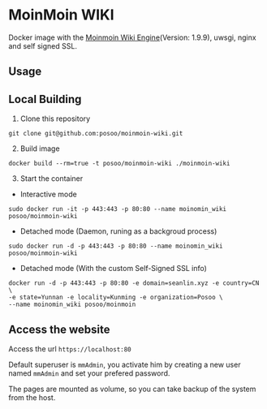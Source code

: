 # MoinMoin WIKI
Docker image with the [Moinmoin Wiki Engine](https://moinmo.in/)(Version: 1.9.9), uwsgi, nginx and self signed SSL.

## Usage

## Local Building

1. Clone this repository
```shell
git clone git@github.com:posoo/moinmoin-wiki.git
```
2. Build image
```shell
docker build --rm=true -t posoo/moinmoin-wiki ./moinmoin-wiki
```
3. Start the container
  - Interactive mode
  ```shell
  sudo docker run -it -p 443:443 -p 80:80 --name moinomin_wiki posoo/moinmoin-wiki
  ```
  - Detached mode (Daemon, runing as a backgroud process)
  ```shell
  sudo docker run -d -p 443:443 -p 80:80 --name moinomin_wiki posoo/moinmoin-wiki
  ```
  - Detached mode (With the custom Self-Signed SSL info)
  ```shell
  docker run -d -p 443:443 -p 80:80 -e domain=seanlin.xyz -e country=CN \
  -e state=Yunnan -e locality=Kunming -e organization=Posoo \
  --name moinomin_wiki posoo/moinmoin
  ```

## Access the website

Access the url `https://localhost:80`

Default superuser is `mmAdmin`, you activate him by creating a new user named `mmAdmin` and set your prefered password.

The pages are mounted as volume, so you can take backup of the system from the host.
